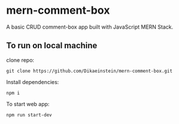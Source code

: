 # mern-comment-box

A basic CRUD comment-box app built with JavaScript MERN Stack.

## To run on local machine

clone repo:

```git
git clone https://github.com/Dikaeinstein/mern-comment-box.git
```

Install dependencies:

```npm
npm i
```

To start web app:

```npm
npm run start-dev
```